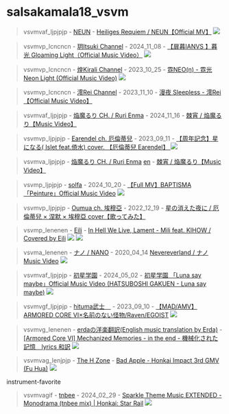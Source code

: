 # salsakamala18_vsvm
> vsvmvaf_ljpjpjp - [NEUN](https://m.youtube.com/@NEUN09) - [Heiliges Requiem / NEUN【Official MV】](https://youtu.be/niLhHoFSJO8) <img src="media/niLhHoFSJO8/Screenshot_2024-11-17-15-02-42-45.png">


> vsvmvp_lcncncn - [玥Itsuki Channel](https://m.youtube.com/@ItsukiIanvs) - 2024_11_08 - [【扉暮IANVS 】暮光 Gloaming Light（Official Music Video）](https://youtu.be/ngugUrxnrug) <img src="media/ngugUrxnrug/Screenshot_2024-11-19-15-27-14-97.png">


> vsvmvp_lcncncn - [煌Kirali Channel](https://m.youtube.com/@%E7%85%8CKirali) - 2023_10_25 - [霓NEO(n) - 霓光 Neon Light (Official Music Video)](https://youtu.be/eZ0JPnDdnks) <img src="media/eZ0JPnDdnks/Screenshot_2024-11-19-16-23-18-72.png">


> vsvmvp_lcncncn - [澪Rei Channel](https://m.youtube.com/@%E6%BE%AARei) - 2023_11_10 - [漫夜 Sleepless - 澪Rei【Official Music Video】](https://youtu.be/Gl428Ix5ZC8)


> vsvmvaf_ljpjpjp - [焔魔るり CH. / Ruri Enma](https://m.youtube.com/@EnmaRuri) - 2024_11_16 - [棘宵 / 焔魔るり【Music Video】](https://youtu.be/fORTvrmNFeM)


> vsvmvp_ljpjpjp - [Earendel ch. 厄倫蒂兒](https://m.youtube.com/@EarendelXDFP) - 2023_09_11 - [【周年記念】星になる( Islet feat.倚水) cover. 【厄倫蒂兒 Earendel】 ](https://youtu.be/uhqKUExNaF4) <img src="media/uhqKUExNaF4/Screenshot_2024-11-19-16-47-21-27.png">


> vsvmva_ljpjpjp - [焔魔るり CH. / Ruri Enma](https://m.youtube.com/@EnmaRuri) [en](https://www.youtube.com/channel/UC1nqXaKzG4hd1SRFVra16gw) - [棘宵 / 焔魔るり【Music Video】](https://youtu.be/fORTvrmNFeM)


> vsvmp_ljpjpjp - [solfa](https://m.youtube.com/@solfainfo) - 2024_10_20 - [【Full MV】BAPTISMA「Peinture」Official Music Video](https://youtu.be/MyP42sAhKcs) <img src="media/MyP42sAhKcs/Screenshot_2024-11-17-14-51-04-58.png">


> vsvmvp_ljpjpjp - [Oumua ch. 埃穆亞](https://m.youtube.com/@OumuaXDFP) - 2022_12_19 - [星の消えた夜に / 厄倫蒂兒 × 涅默 × 埃穆亞 cover【歌ってみた】](https://youtu.be/XPywHJ4hN5w)


> vsvmp_lenenen - [Eili](https://m.youtube.com/@EiliYT) - [In Hell We Live, Lament - Mili feat. KIHOW / Covered by Eili](https://youtu.be/BKtLUYlS2_8) <img src="media/BKtLUYlS2_8/Screenshot_2024-11-17-14-40-13-09.png"> <img src="media/BKtLUYlS2_8/Screenshot_2024-11-17-14-40-54-29.png">


> vsvma_lenenen - [ナノ / NANO](https://m.youtube.com/@%E3%83%8A%E3%83%8E) - 2020_04_14 [Nevereverland / ナノ Music Video](https://youtu.be/Hx_nMs-sjZg) <img src="media/Hx_nMs-sjZg/Screenshot_2024-11-17-13-44-57-73.png">

> vsvmvaf_ljpjpjp - [初星学園](https://m.youtube.com/@hatsuboshi_gakuen) - 2024_05_02 - [初星学園 「Luna say maybe」Official Music Video (HATSUBOSHI GAKUEN - Luna say maybe)](https://youtu.be/Sq5Dj0U06vQ) <img src="media/Sq5Dj0U06vQ/Screenshot_2024-11-17-13-33-12-54.png">


> vsvmvgf_ljpjpjp - [hituma武士　](https://m.youtube.com/@busikatuo3840) - 2023_09_10 - [【MAD/AMV】ARMORED CORE VI×名前のない怪物/Raven/EGOIST](https://youtu.be/kgBNhIuR6zE) <img src="media/kgBNhIuR6zE/Screenshot_2024-11-17-13-23-32-86.png">

> vsvmvg_lenenen - [erdaの洋楽翻訳(English music translation by Erda)](https://m.youtube.com/@Lana_Nielsen) - [[Armored Core Ⅵ] Mechanized Memories - in the end - 機械化された記憶　lyrics 和訳](https://youtu.be/tR2oqBzMwcE) <img src="media/tR2oqBzMwcE/Screenshot_2024-11-17-13-08-13-67.png">


> vsvmvag_lenjpjp - [The H Zone](https://m.youtube.com/@TheHZone) - [Bad Apple - Honkai Impact 3rd GMV (Fu Hua)](https://youtu.be/Dzt6H_s9R_s) <img src="media/Dzt6H_s9R_s/Screenshot_2024-11-17-15-43-05-91.png">

instrument-favorite
> vsvmvagif - [tnbee](https://m.youtube.com/@tnbee) - 2024_02_29 - [Sparkle Theme Music EXTENDED - Monodrama (tnbee mix) | Honkai: Star Rail](https://youtu.be/-q80QowuJSk) <img src="media/-q80QowuJSk/Screenshot_2024-11-17-16-05-29-44.png">
